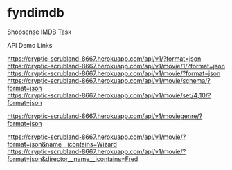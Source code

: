 # fyndimdb
Shopsense IMDB Task

API Demo Links

https://cryptic-scrubland-8667.herokuapp.com/api/v1/?format=json <br />
https://cryptic-scrubland-8667.herokuapp.com/api/v1/movie/1/?format=json <br />
https://cryptic-scrubland-8667.herokuapp.com/api/v1/movie/?format=json <br />
https://cryptic-scrubland-8667.herokuapp.com/api/v1/movie/schema/?format=json <br />
https://cryptic-scrubland-8667.herokuapp.com/api/v1/movie/set/4;10/?format=json <br />

https://cryptic-scrubland-8667.herokuapp.com/api/v1/moviegenre/?format=json <br />

https://cryptic-scrubland-8667.herokuapp.com/api/v1/movie/?format=json&name__icontains=Wizard <br />
https://cryptic-scrubland-8667.herokuapp.com/api/v1/movie/?format=json&director__name__icontains=Fred <br />
